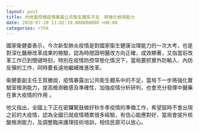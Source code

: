 ```yaml
---
layout: post
title: 內地當局稱疫情暴露公共衛生體系不足　將強化檢測能力
date: 2020-07-28 11:02:19.000000000 +08:00
categories: rthk
---
```


國家衞健委表示，今次新型肺炎疫情是對國家衛生健康治理能力的一次大考，也是對深化醫療改革成果的檢驗，認為時間證明醫改方向正確，成效顯著，又指當前改革工作已到關键時刻，特別在疫情防控常態化情況下，當局要抓實外防輸入、內防反彈的工作，同時要長遠地繼續推進改革。

衞健委副主任王賀勝說，疫情暴露出公共衛生體系中的不足，當局下一步將強化實驗室檢測能力，提高檢測敏感及準確性，加強疫情分析研判，也會充分發揮中醫藥在重大疫情的作用 。

他又指出，全國上下正在密鑼緊鼓做好秋冬季疫情的準備工作，希望屆時不會出現之前的大疫情，認為全國已就疫情積累很多經驗，有信心能應對好，當局會提升核酸檢測能力，及調整臨床護理技術培訓，相信民眾可以放心。
